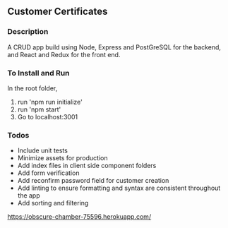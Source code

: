 ## Customer Certificates

### Description
A CRUD app build using Node, Express and PostGreSQL for the backend, and React and Redux for the front end. 

### To Install and Run

In the root folder,
1. run 'npm run initialize'
2. run 'npm start'
3. Go to localhost:3001

### Todos

- Include unit tests
- Minimize assets for production
- Add index files in client side component folders
- Add form verification
- Add reconfirm password field for customer creation
- Add linting to ensure formatting and syntax are consistent throughout the app
- Add sorting and filtering

https://obscure-chamber-75596.herokuapp.com/